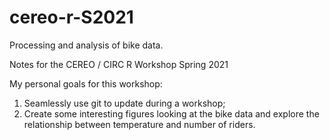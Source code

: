 # cereo-r-S2021

Processing and analysis of bike data.

Notes for the CEREO / CIRC R Workshop Spring 2021

My personal goals for this workshop:

1. Seamlessly use git to update during a workshop;
2. Create some interesting figures looking at the bike data and explore the relationship between temperature and number of riders.
